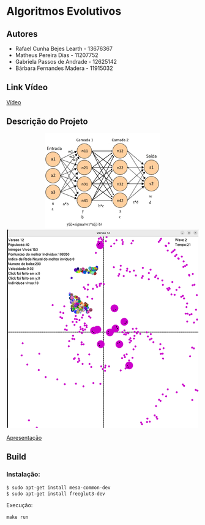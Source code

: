 # Algoritmos Evolutivos

## Autores

- Rafael Cunha Bejes Learth - 13676367
- Matheus Pereira Dias - 11207752
- Gabriela Passos de Andrade - 12625142
- Bárbara Fernandes Madera - 11915032

## Link Vídeo
[Vídeo](https://drive.google.com/drive/folders/1P9BWyQ9vawuB0OliVF-LcZVavv-KX5_t)

## Descrição do Projeto
<p align="center">
  <img src="alg_evolutivo.png" alt="RedeNeural" width="300" />
  <img src="AlgEvolutivo.png" alt="Algoritmo Evolutivo" width="500" />
</p>

[Apresentação](https://www.canva.com/design/DAF3jLBKRBw/SKJhPLyK9EKxtpaHolTpVw/edit)
## Build

### Instalação:
```
$ sudo apt-get install mesa-common-dev
$ sudo apt-get install freeglut3-dev
```
Execução:
```
make run
```
